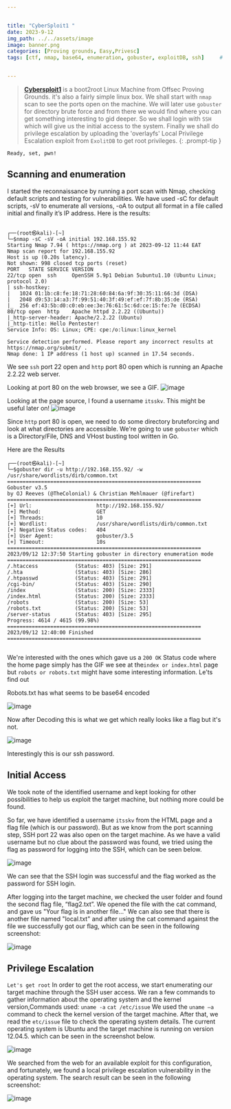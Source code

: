 ```yaml
---


title: "CyberSploit1 "
date: 2023-9-12 
img_path: ../../assets/image
image: banner.png
categories: [Proving grounds, Easy,Privesc]
tags: [ctf, nmap, base64, enumeration, gobuster, exploitDB, ssh]     # TAG names should always be lowercase


---
```




> **[Cybersploit1](https://portal.offsec.com/labs/play)**  is a boot2root Linux Machine from Offsec Proving Grounds. it's also a fairly simple linux box. We shall start with `nmap` scan to see the ports open on the machine. We will later  use `gobuster` for directory brute force and from there we would find where you can get something interesting to gid deeper. So we shall login with `SSH`  which will give us the initial access to the system. Finally we shall do privilege escalation by uploading the 'overlayfs' Local Privilege Escalation  exploit from `ExolitDB` to get root privileges.
{: .prompt-tip }

`Ready, set, pwn!` 


## Scanning and enumeration

I started the reconnaissance by running a port scan with Nmap, checking default scripts and testing for vulnerabilities.  We have used -sC for default 
scripts, -sV to enumerate all versions, -oA to output all format in a file called initial and finally it’s IP address. Here is the results:

```shell

┌──(root㉿kali)-[~]
└─$nmap -sC -sV -oA initial 192.168.155.92 
Starting Nmap 7.94 ( https://nmap.org ) at 2023-09-12 11:44 EAT
Nmap scan report for 192.168.155.92
Host is up (0.20s latency).
Not shown: 998 closed tcp ports (reset)
PORT   STATE SERVICE VERSION
22/tcp open  ssh     OpenSSH 5.9p1 Debian 5ubuntu1.10 (Ubuntu Linux; protocol 2.0)
| ssh-hostkey: 
|   1024 01:1b:c8:fe:18:71:28:60:84:6a:9f:30:35:11:66:3d (DSA)
|   2048 d9:53:14:a3:7f:99:51:40:3f:49:ef:ef:7f:8b:35:de (RSA)
|_  256 ef:43:5b:d0:c0:eb:ee:3e:76:61:5c:6d:ce:15:fe:7e (ECDSA)
80/tcp open  http    Apache httpd 2.2.22 ((Ubuntu))
|_http-server-header: Apache/2.2.22 (Ubuntu)
|_http-title: Hello Pentester!
Service Info: OS: Linux; CPE: cpe:/o:linux:linux_kernel

Service detection performed. Please report any incorrect results at https://nmap.org/submit/ .
Nmap done: 1 IP address (1 host up) scanned in 17.54 seconds.

```
                                                            
  We see `ssh` port 22 open and `http` port 80 open which is running an Apache 2.2.22 web server.                                                           


  Looking at port 80 on the web browser, we see a GIF. 
  ![image](../../assets/image/posts/cybersploit/pic1.png)

  Looking at the page source, I found a username `itsskv`. This might be useful later on!
  ![image](../../assets/image/posts/cybersploit/pic2.png)


  Since `http` port 80 is open, we need to do some directory bruteforcing and look at what directories are accessible. We're going to use `gobuster` which is a Directory/File, DNS and VHost busting tool written in Go.

  Here are the Results
  ```shell                                                                                                                                                                                            
┌──(root㉿kali)-[~]
└─$gobuster dir -u http://192.168.155.92/ -w /usr/share/wordlists/dirb/common.txt                    
===============================================================
Gobuster v3.5
by OJ Reeves (@TheColonial) & Christian Mehlmauer (@firefart)
===============================================================
[+] Url:                     http://192.168.155.92/
[+] Method:                  GET
[+] Threads:                 10
[+] Wordlist:                /usr/share/wordlists/dirb/common.txt
[+] Negative Status codes:   404
[+] User Agent:              gobuster/3.5
[+] Timeout:                 10s
===============================================================
2023/09/12 12:37:50 Starting gobuster in directory enumeration mode
===============================================================
/.htaccess            (Status: 403) [Size: 291]
/.hta                 (Status: 403) [Size: 286]
/.htpasswd            (Status: 403) [Size: 291]
/cgi-bin/             (Status: 403) [Size: 290]
/index                (Status: 200) [Size: 2333]
/index.html           (Status: 200) [Size: 2333]
/robots               (Status: 200) [Size: 53]
/robots.txt           (Status: 200) [Size: 53]
/server-status        (Status: 403) [Size: 295]
Progress: 4614 / 4615 (99.98%)
===============================================================
2023/09/12 12:40:00 Finished
===============================================================
                                                                    
  ```
We're interested with the ones which gave us a `200 OK` Status code where the home page simply has the GIF we see at the`index or index.html` page but `robots or robots.txt` might have some interesting information. Le'ts find out

Robots.txt has what seems to be base64 encoded


![image](../../assets/image/posts/cybersploit/pic3.png)

Now after Decoding this is what we get which really looks like a flag but it's not.

![image](../../assets/image/posts/cybersploit/pic4.png)


Interestingly this is our ssh password.

## Initial Access
We took note of the identified username and kept looking for other possibilities to help us exploit the target machine, but nothing more could be found.

So far, we have identified a username `itsskv` from the HTML page and a flag file (which is our password). But as we know from the port scanning step, SSH port 22 was also open on the target machine. As we have a valid username but no clue about the password was found, we tried using the flag as password for logging into the SSH, which can be seen below.

![image](../../assets/image/posts/cybersploit/pic5.png)


We can see that the SSH login was successful and the flag worked as the password for SSH login.

After logging into the target machine, we checked the user folder and found the second flag file, “flag2.txt”. We opened the file with the cat command, and gave us  "Your flag is in another file..." We can also see that there is another file named "local.txt" and after using the cat command against the file we successfully got our flag, which can be seen in the following screenshot:

![image](../../assets/image/posts/cybersploit/pic6.png)

## Privilege Escalation
`Let's get root`
In order to get the root access, we start enumerating our target machine through the SSH user access. We ran a few commands to gather information about the operating system and the kernel version,Commands used:
    `uname -a`
    `cat /etc/issue`
We used the `uname –a` command to check the kernel version of the target machine. After that, we read the `etc/issue` file to check the operating system details. The current operating system is Ubuntu and the target machine is running on version 12.04.5.
which can be seen in the screenshot below.

![image](../../assets/image/posts/cybersploit/pic7.png)


We searched from the web for an available exploit for this configuration, and fortunately, we found a local privilege escalation vulnerability in the operating system. The search result can be seen in the following screenshot:

![image](../../assets/image/posts/cybersploit/pic8.png)

